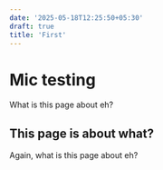 ```yaml
---
date: '2025-05-18T12:25:50+05:30'
draft: true
title: 'First'
---
```


# Mic testing
What is this page about eh?

## This page is about what?
Again, what is this page about eh?